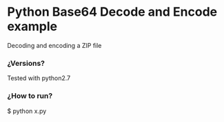# Python Base64 Decode and Encode example

Decoding and encoding a ZIP file

### ¿Versions?

Tested with python2.7

### ¿How to run?

$ python x.py
